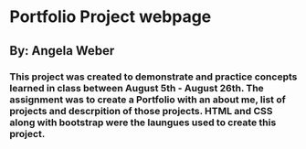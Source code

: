 # Portfolio Project webpage
## By: Angela Weber
### This project was created to demonstrate and practice concepts learned in class between August 5th - August 26th. The assignment was to create a Portfolio with an about me, list of projects and descrpition of those projects. HTML and CSS along with bootstrap were the laungues used to create this project.
